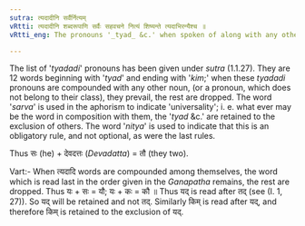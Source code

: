 ```yaml
---
sutra: त्यदादीनि सर्वैर्नित्यम्
vRtti: त्यदादीनि शब्दरूपाणि सर्वैः सहवचने नित्यं शिष्यन्ते त्यदाभिरन्यैश्च ॥
vRtti_eng: The pronouns '_tyad_ &c.' when spoken of along with any other noun, (pronoun other than '_tyad_ &c.') are always retained as _ekasesha_, (to the exclusion of others).

---
```

The list of '_tyadadi_' pronouns has been given under _sutra_ (1.1.27). They are 12 words beginning with '_tyad_' and ending with '_kim_;' when these _tyadadi_ pronouns are compounded with any other noun, (or a pronoun, which does not belong to their class), they prevail, the rest are dropped. The word '_sarva_' is used in the aphorism to indicate 'universality'; i. e. what ever may be the word in composition with them, the '_tyad_ &c.' are retained to the exclusion of others. The word '_nitya_' is used to indicate that this is an obligatory rule, and not optional, as were the last rules.

Thus सः (he) + देवदत्तः (_Devadatta_) = तौ (they two).

Vart:- When त्यदादि words are compounded among themselves, the word which is read last in the order given in the _Ganapatha_ remains, the rest are dropped. Thus यः + सः = यौ; यः + कः = कौ ॥ Thus यद् is read after तद् (see (I. 1, 27)). So यद् will be retained and not तद्. Similarly किम् is read after यद्, and therefore किम् is retained to the exclusion of यद्.